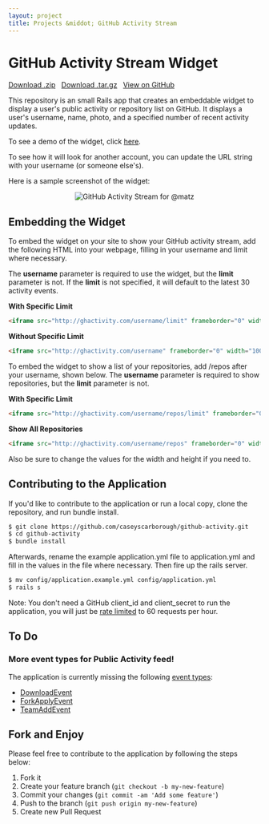 ```yaml
---
layout: project
title: Projects &middot; GitHub Activity Stream
---
```


# GitHub Activity Stream Widget

<i class="icon-cloud-download"></i> <a href="https://github.com/caseyscarborough/github-activity/zipball/master">Download .zip</a> &nbsp; 
<i class="icon-cloud-download"></i> <a href="https://github.com/caseyscarborough/github-activity/tarball/master">Download .tar.gz</a> &nbsp; 
<i class="icon-github"></i> <a href="https://github.com/caseyscarborough/github-activity">View on GitHub</a>

This repository is an small Rails app that creates an embeddable widget to display a user's public activity or repository list on GitHub. It displays a user's username, name, photo, and a specified number of recent activity updates.

To see a demo of the widget, click [here](http://ghactivity.com/caseyscarborough).

To see how it will look for another account, you can update the URL string with your username (or someone else's).

Here is a sample screenshot of the widget:

<p align="center"><img src="https://raw.github.com/caseyscarborough/github-activity/master/app/assets/images/screenshot.png" title="GitHub Activity Stream for @matz" /></p>

## Embedding the Widget

To embed the widget on your site to show your GitHub activity stream, add the following HTML into your webpage, filling in your username and limit where necessary.

The **username** parameter is required to use the widget, but the **limit** parameter is not. If the **limit** is not specified, it will default to the latest 30 activity events.

**With Specific Limit**

```html
<iframe src="http://ghactivity.com/username/limit" frameborder="0" width="100%" height="400px"></iframe>
```

**Without Specific Limit**

```html
<iframe src="http://ghactivity.com/username" frameborder="0" width="100%" height="400px"></iframe>
```

To embed the widget to show a list of your repositories, add /repos after your username, shown below. The **username** parameter is required to show repositories, but the **limit** parameter is not.

**With Specific Limit**

```html
<iframe src="http://ghactivity.com/username/repos/limit" frameborder="0" width="100%" height="400px"></iframe>
```

**Show All Repositories**

```html
<iframe src="http://ghactivity.com/username/repos" frameborder="0" width="100%" height="400px"></iframe>
```

Also be sure to change the values for the width and height if you need to.

## Contributing to the Application

If you'd like to contribute to the application or run a local copy, clone the repository, and run bundle install.

```bash
$ git clone https://github.com/caseyscarborough/github-activity.git
$ cd github-activity
$ bundle install
```

Afterwards, rename the example application.yml file to application.yml and fill in the values in the file where necessary. Then fire up the rails server.

```bash
$ mv config/application.example.yml config/application.yml
$ rails s
```

Note: You don't need a GitHub client_id and client_secret to run the application, you will just be [rate limited](http://developer.github.com/v3/#rate-limiting) to 60 requests per hour.

## To Do

### More event types for Public Activity feed!

The application is currently missing the following [event types](http://developer.github.com/v3/activity/events/types/):

* [DownloadEvent](http://developer.github.com/v3/activity/events/types/#downloadevent)
* [ForkApplyEvent](http://developer.github.com/v3/activity/events/types/#forkapplyevent)
* [TeamAddEvent](http://developer.github.com/v3/activity/events/types/#teamaddevent)


## Fork and Enjoy

Please feel free to contribute to the application by following the steps below:

1. Fork it
2. Create your feature branch (`git checkout -b my-new-feature`)
3. Commit your changes (`git commit -am 'Add some feature'`)
4. Push to the branch (`git push origin my-new-feature`)
5. Create new Pull Request